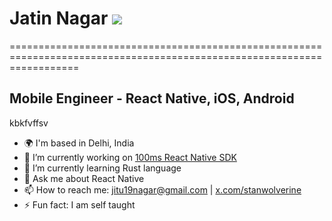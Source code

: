 <!-- ![](https://komarev.com/ghpvc/?username=stanwolverine&color=blue) -->

# Jatin Nagar ![](https://user-images.githubusercontent.com/18350557/176309783-0785949b-9127-417c-8b55-ab5a4333674e.gif)
========================================================================================================================

Mobile Engineer - React Native, iOS, Android
--------------------------------------------

kbkfvffsv

- 🌍 I'm based in Delhi, India
- 🔭 I’m currently working on [100ms React Native SDK](https://github.com/100mslive/react-native-hms)
- 🌱 I’m currently learning Rust language
- 💬 Ask me about React Native
- 📫 How to reach me: [jitu19nagar@gmail.com](mailto:jitu19nagar@gmail.com) | [x.com/stanwolverine](https://x.com/stanwolverine)
- ⚡ Fun fact: I am self taught

